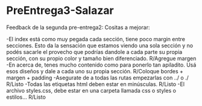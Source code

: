 # PreEntrega3-Salazar

Feedback de la segunda pre-entrega2:
Cositas a mejorar:

-El index está como muy pegada cada sección, tiene poco margin entre secciones. Esto da la sensación que estamos viendo una sola sección y no podés sacarle el provecho que podrías dandole a cada parte su propia sección, con su propio color y tamaño bien diferenciado.
R/Agregue margen
-En acerca de, tenes mucho contenido como para ponerlo tan apiladito. Usá esos diseños y dale a cada uno su propia sección.
R/Coloque bordes + margen + padding
-Asegurate de a todas las rutas empezarlas con ../ o ./
R/Listo
-Todas las etiquetas html deben estar en minúsculas.
R/Listo
-El archivo styles.css, debe estar en una carpeta llamada css o styles o estilos...
R/Listo
